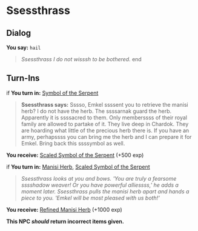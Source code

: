 # Ssessthrass

## Dialog

**You say:** `hail`



>*Ssessthrass I do not wisssh to be bothered.*
end

## Turn-Ins



if **You turn in:** [Symbol of the Serpent](/item/20644)


>**Ssessthrass says:** Sssso, Emkel ssssent you to retrieve the manisi herb? I do not have the herb. The ssssarnak guard the herb. Apparently it is ssssacred to them. Only memberssss of their royal family are allowed to partake of it. They live deep in Chardok. They are hoarding what little of the precious herb there is. If you have an army, perhapssss you can bring me the herb and I can prepare it for Emkel. Bring back this ssssymbol as well.


 **You receive:**  [Scaled Symbol of the Serpent](/item/20645) (+500 exp)

if **You turn in:** [Manisi Herb](/item/20654), [Scaled Symbol of the Serpent](/item/20645)


>*Ssessthrass looks at you and bows. 'You are truly a fearsome sssshadow weaver! Or you have powerful alliessss,' he adds a moment later. Ssessthrass pulls the manisi herb apart and hands a piece to you. 'Emkel will be most pleased with us both!'*


 **You receive:**  [Refined Manisi Herb](/item/20650) (+1000 exp)

**This NPC *should* return incorrect items given.**






